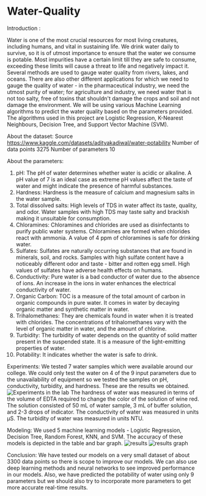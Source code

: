 # Water-Quality
Introduction :

Water is one of the most crucial resources for most living creatures, including humans, and vital in sustaining life. We drink water daily to survive, so it is of utmost importance to ensure that the water we consume is potable. Most impurities have a certain limit till they are safe to consume, exceeding these limits will cause a threat to life and negatively impact it. Several methods are used to gauge water quality from rivers, lakes, and oceans.
There are also other different applications for which we need to gauge the quality of water - in the pharmaceutical industry, we need the utmost purity of water; for agriculture and industry, we need water that is not too salty, free of toxins that shouldn't damage the crops and soil and not damage the environment.
We will be using various Machine Learning algorithms to predict the water quality based on the parameters provided. The algorithms used in this project are Logistic Regression, K-Nearest Neighbours, Decision Tree, and Support Vector Machine (SVM).

About the dataset:
Source https://www.kaggle.com/datasets/adityakadiwal/water-potability
Number of data points 3275
Number of parameters 10

About the parameters:
1. pH: The pH of water determines whether water is acidic or alkaline. A pH value of 7 is an ideal case as extreme pH values affect the taste of water and might indicate the presence of harmful substances. 
2. Hardness: Hardness is the measure of calcium and magnesium salts in the water sample.
3. Total dissolved salts: High levels of TDS in water affect its taste, quality, and odor. Water samples with high TDS may taste salty and brackish making it unsuitable for consumption.
4. Chloramines: Chloramines and chlorides are used as disinfectants to purify public water systems. Chloramines are formed when chlorides react with ammonia. A value of 4 ppm of chloramines is safe for drinking water.
5. Sulfates: Sulfates are naturally occurring substances that are found in minerals, soil, and rocks. Samples with high sulfate content have a noticeably different odor and taste - bitter and rotten egg smell. High values of sulfates have adverse health effects on humans.
6. Conductivity: Pure water is a bad conductor of water due to the absence of ions. An increase in the ions in water enhances the electrical conductivity of water.
7. Organic Carbon: TOC is a measure of the total amount of carbon in organic compounds in pure water. It comes in water by decaying organic matter and synthetic matter in water.
8. Trihalomethanes: They are chemicals found in water when it is treated with chlorides. The concentrations of trihalomethanes vary with the level of organic matter in water, and the amount of chlorine.
9. Turbidity: The turbidity of water depends on the quantity of solid matter present in the suspended state. It is a measure of the light-emitting properties of water.
10. Potability: It indicates whether the water is safe to drink.

Experiments:
We tested 7 water samples which were available around our college. We could only test the water on 4 of the 9 input parameters due to the unavailability of equipment so we tested the samples on pH, conductivity, turbidity, and hardness.
These are the results we obtained.
![Experiments in the lab](https://github.com/sai-kul/Water-Quality/assets/164490846/e3068b50-bdf2-4733-9c5d-2d1f062ab625)
The hardness of water was measured in terms of the volume of EDTA required to change the color of the solution of wine red. The solution consisted of 50 mL of water sample, 3 mL of buffer solution, and 2-3 drops of indicator.
The conductivity of water was measured in units μS.
The turbidity of water was measured in units NTU.

Modeling:
We used 5 machine learning models - Logistic Regression, Decision Tree, Random Forest, KNN, and SVM.
The accuracy of these models is depicted in the table and bar graph.
![results](https://github.com/sai-kul/Water-Quality/assets/164490846/9594c029-7495-42c6-b58a-099f245ba6dd)
![results graph](https://github.com/sai-kul/Water-Quality/assets/164490846/e4259cd7-544e-4183-bccd-3a8ec2c9f602)

Conclusion:
We have tested our models on a very small dataset of about 3300 data points so there is scope to improve our models.
We can also use deep learning methods and neural networks to see improved performance in our models. Also, we have predicted the potability of water using only 9 parameters but we should also try to incorporate more parameters to get more accurate real-time results.
